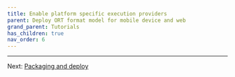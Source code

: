 ```yaml
---
title: Enable platform specific execution providers
parent: Deploy ORT format model for mobile device and web
grand_parent: Tutorials
has_children: true
nav_order: 6
---
```


-------

Next: [Packaging and deploy](./packaging-and-deploy.md)
